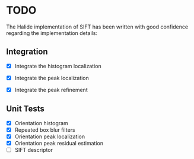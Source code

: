 TODO
====

The Halide implementation of SIFT has been written with good confidence regarding the
implementation details:

Integration
-----------
- [x] Integrate the histogram localization
- [x] Integrate the peak localization
- [x] Integrate the peak refinement


Unit Tests
----------
- [x] Orientation histogram
- [x] Repeated box blur filters
- [x] Orientation peak localization
- [x] Orientation peak residual estimation
- [ ] SIFT descriptor
